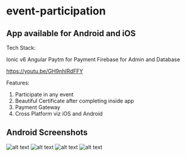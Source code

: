 # event-participation
## App available for Android and iOS

Tech Stack:

Ionic v6
Angular
Paytm for Payment
Firebase for Admin and Database

https://youtu.be/GH9nhIRdFFY

Features:

1. Participate in any event
2. Beautiful Certificate after completing inside app
3. Payment Gateway
4. Cross Platform viz iOS and Android

## Android Screenshots
![alt text]([http://url/to/img.png](https://github.com/yuvrajjsingh0/event-participation/blob/master/android1.png?raw=true))
![alt text]([http://url/to/img.png](https://github.com/yuvrajjsingh0/event-participation/blob/master/android2.png?raw=true))
![alt text]([http://url/to/img.png](https://github.com/yuvrajjsingh0/event-participation/blob/master/android3.png?raw=true))
![alt text]([http://url/to/img.png](https://github.com/yuvrajjsingh0/event-participation/blob/master/android4.png?raw=true))
